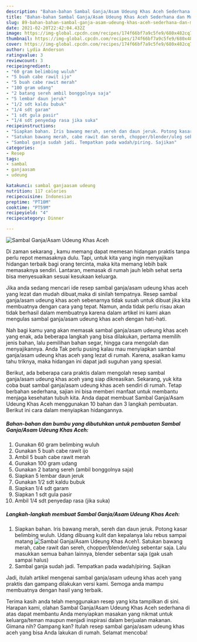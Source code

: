 ```yaml
---
description: "Bahan-bahan Sambal Ganja/Asam Udeung Khas Aceh Sederhana dan Mudah Dibuat"
title: "Bahan-bahan Sambal Ganja/Asam Udeung Khas Aceh Sederhana dan Mudah Dibuat"
slug: 89-bahan-bahan-sambal-ganja-asam-udeung-khas-aceh-sederhana-dan-mudah-dibuat
date: 2021-02-20T22:42:04.432Z
image: https://img-global.cpcdn.com/recipes/174f66bf7a9c5fe9/680x482cq70/sambal-ganjaasam-udeung-khas-aceh-foto-resep-utama.jpg
thumbnail: https://img-global.cpcdn.com/recipes/174f66bf7a9c5fe9/680x482cq70/sambal-ganjaasam-udeung-khas-aceh-foto-resep-utama.jpg
cover: https://img-global.cpcdn.com/recipes/174f66bf7a9c5fe9/680x482cq70/sambal-ganjaasam-udeung-khas-aceh-foto-resep-utama.jpg
author: Lydia Anderson
ratingvalue: 3
reviewcount: 3
recipeingredient:
- "60 gram belimbing wuluh"
- "5 buah cabe rawit ijo"
- "5 buah cabe rawit merah"
- "100 gram udang"
- "2 batang sereh ambil bonggolnya saja"
- "5 lembar daun jeruk"
- "1/2 sdt kaldu bubuk"
- "1/4 sdt garam"
- "1 sdt gula pasir"
- "1/4 sdt penyedap rasa jika suka"
recipeinstructions:
- "Siapkan bahan. Iris bawang merah, sereh dan daun jeruk. Potong kasar belimbing wuluh. Udang dibuang kulit dan kepalanya lalu rebus sampai matang"
- "Satukan bawang merah, cabe rawit dan sereh, chopper/blender/uleg sebentar saja. Lalu masukkan semua bahan lainnya, blender sebentar saja (gak usah sampai halus)"
- "Sambal ganja sudah jadi. Tempatkan pada wadah/piring. Sajikan"
categories:
- Resep
tags:
- sambal
- ganjaasam
- udeung

katakunci: sambal ganjaasam udeung 
nutrition: 117 calories
recipecuisine: Indonesian
preptime: "PT10M"
cooktime: "PT59M"
recipeyield: "4"
recipecategory: Dinner

---
```



![Sambal Ganja/Asam Udeung Khas Aceh](https://img-global.cpcdn.com/recipes/174f66bf7a9c5fe9/680x482cq70/sambal-ganjaasam-udeung-khas-aceh-foto-resep-utama.jpg)

Di zaman  sekarang , kamu memang dapat memesan hidangan praktis tanpa perlu repot memasaknya dulu. Tapi, untuk kita yang ingin menyajikan hidangan terbaik bagi orang tercinta, maka kita memang lebih baik memasaknya sendiri. Lantaran, memasak di rumah jauh lebih sehat serta bisa menyesuaikan sesuai kesukaan keluarga.

Jika anda sedang mencari ide resep sambal ganja/asam udeung khas aceh yang lezat dan mudah dibuat,maka di sinilah tempatnya. Resep sambal ganja/asam udeung khas aceh  sebenarnya tidak susah untuk dibuat jika kita membuatnya dengan cara yang tepat. Namun, anda tidak perlu risau akan tidak berhasil dalam membuatnya 
karena dalam artikel ini kami akan mengulas sambal ganja/asam udeung khas aceh dengan hati-hati.  



Nah bagi kamu yang akan memasak sambal ganja/asam udeung khas aceh yang enak, ada beberapa langkah yang bisa dilakukan, pertama memilih jenis bahan, lalu pemilihan bahan segar, hingga cara mengolah dan menyajikannya. Anda Tak perlu pusing kalau mau menyiapkan sambal ganja/asam udeung khas aceh yang lezat di rumah. Karena, asalkan kamu  tahu triknya, maka hidangan ini dapat jadi suguhan yang spesial.

Berikut, ada beberapa cara praktis  dalam mengolah resep sambal ganja/asam udeung khas aceh yang siap dikreasikan. Sekarang, yuk kita coba buat sambal ganja/asam udeung khas aceh sendiri di rumah. Tetap berbahan sederhana, sajian ini bisa memberi manfaat untuk membantu menjaga kesehatan tubuh kita. Anda dapat membuat Sambal Ganja/Asam Udeung Khas Aceh menggunakan 10 bahan dan 3 langkah pembuatan. Berikut ini cara dalam menyiapkan hidangannya.

<!--inarticleads1-->

##### Bahan-bahan dan bumbu yang dibutuhkan untuk pembuatan Sambal Ganja/Asam Udeung Khas Aceh:

1. Gunakan 60 gram belimbing wuluh
1. Gunakan 5 buah cabe rawit ijo
1. Ambil 5 buah cabe rawit merah
1. Gunakan 100 gram udang
1. Gunakan 2 batang sereh (ambil bonggolnya saja)
1. Siapkan 5 lembar daun jeruk
1. Gunakan 1/2 sdt kaldu bubuk
1. Siapkan 1/4 sdt garam
1. Siapkan 1 sdt gula pasir
1. Ambil 1/4 sdt penyedap rasa (jika suka)




<!--inarticleads2-->

##### Langkah-langkah membuat Sambal Ganja/Asam Udeung Khas Aceh:

1. Siapkan bahan. Iris bawang merah, sereh dan daun jeruk. Potong kasar belimbing wuluh. Udang dibuang kulit dan kepalanya lalu rebus sampai matang
<img src="//assets-global.cpcdn.com/assets/icons/button_play-2c75c40dde080a61004c1f40b05d8f140eaff45d7e9e6481dc71c63d2e7c4909.png" alt="Sambal Ganja/Asam Udeung Khas Aceh">1. Satukan bawang merah, cabe rawit dan sereh, chopper/blender/uleg sebentar saja. Lalu masukkan semua bahan lainnya, blender sebentar saja (gak usah sampai halus)
1. Sambal ganja sudah jadi. Tempatkan pada wadah/piring. Sajikan




Jadi, itulah artikel mengenai  sambal ganja/asam udeung khas aceh  yang praktis dan gampang dilakukan versi kami. Semoga anda mampu membuatnya dengan hasil yang terbaik. 

Terima kasih anda telah menggunakan resep yang kita tampilkan di sini. Harapan kami, olahan  Sambal Ganja/Asam Udeung Khas Aceh sederhana di atas dapat membantu Anda menyiapkan masakan yang nikmat untuk keluarga/teman maupun menjadi inspirasi dalam berjualan makanan. Gimana nih? Gampang kan? Itulah resep sambal ganja/asam udeung khas aceh yang bisa Anda lakukan di rumah. Selamat mencoba!

